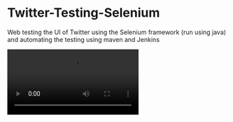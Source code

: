 # Twitter-Testing-Selenium
Web testing the UI of Twitter using the Selenium framework (run using java) and automating the testing using maven and Jenkins



![video](static/Selenium_Testing_Video.mp4)
